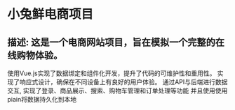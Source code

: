 # 小兔鲜电商项目 
## 描述: 这是一个电商网站项目，旨在模拟一个完整的在线购物体验。
使用Vue.js实现了数据绑定和组件化开发，提升了代码的可维护性和重用性。
实现了响应式设计，确保在不同设备上有良好的用户体验。
通过API与后端进行数据交互, 实现了登录、商品展示、搜索、购物车管理和订单处理等功能 并且使用使用 piain将数据持久化到本地
